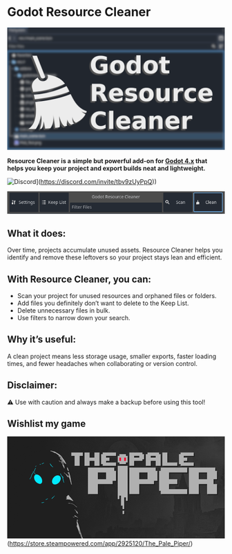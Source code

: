 # Godot Resource Cleaner

![Godot Resource Cleaner](images/header.png)

**Resource Cleaner is a simple but powerful add-on for [Godot 4.x](https://godotengine.org/) that helps you keep your project and export builds neat and lightweight.**

![Discord](https://img.shields.io/discord/705291584563839086?label=discord&logo=discord&style=for-the-badge)](https://discord.com/invite/tbv9zUyPpQ))

![Screenshot](images/screen.png)

## What it does:
Over time, projects accumulate unused assets. Resource Cleaner helps you identify and remove these leftovers so your project stays lean and efficient.

## With Resource Cleaner, you can:

- Scan your project for unused resources and orphaned files or folders.
- Add files you definitely don’t want to delete to the Keep List.
- Delete unnecessary files in bulk.
- Use filters to narrow down your search.

## Why it’s useful:

A clean project means less storage usage, smaller exports, faster loading times, and fewer headaches when collaborating or  version control.

## Disclaimer:

⚠️ Use with caution and always make a backup before using this tool!

## Wishlist my game
![The Pale Piper](images/tpp.png)(https://store.steampowered.com/app/2925120/The_Pale_Piper/)